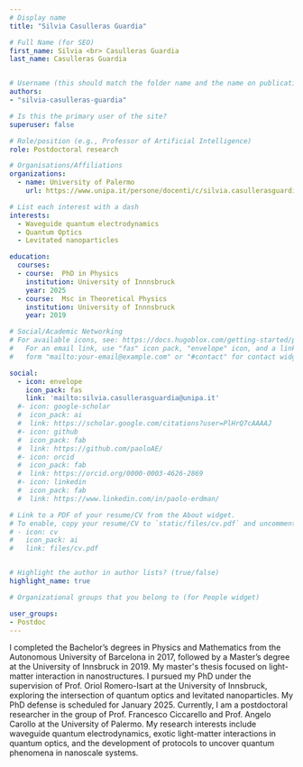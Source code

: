 ```yaml
---
# Display name
title: "Silvia Casulleras Guardia"

# Full Name (for SEO)
first_name: Silvia <br> Casulleras Guardia
last_name: Casulleras Guardia


# Username (this should match the folder name and the name on publications)
authors:
- "silvia-casulleras-guardia"

# Is this the primary user of the site?
superuser: false

# Role/position (e.g., Professor of Artificial Intelligence)
role: Postdoctoral research

# Organisations/Affiliations
organizations:
  - name: University of Palermo
    url: https://www.unipa.it/persone/docenti/c/silvia.casullerasguardia

# List each interest with a dash
interests:
  - Waveguide quantum electrodynamics
  - Quantum Optics
  - Levitated nanoparticles

education:
  courses:
  - course:  PhD in Physics
    institution: University of Innnsbruck
    year: 2025
  - course:  Msc in Theoretical Physics
    institution: University of Innnsbruck
    year: 2019

# Social/Academic Networking
# For available icons, see: https://docs.hugoblox.com/getting-started/page-builder/#icons
#   For an email link, use "fas" icon pack, "envelope" icon, and a link in the
#   form "mailto:your-email@example.com" or "#contact" for contact widget.

social:
  - icon: envelope
    icon_pack: fas
    link: 'mailto:silvia.casullerasguardia@unipa.it'
  #- icon: google-scholar 
  #  icon_pack: ai
  #  link: https://scholar.google.com/citations?user=PlHrQ7cAAAAJ
  #- icon: github 
  #  icon_pack: fab
  #  link: https://github.com/paoloAE/
  #- icon: orcid
  #  icon_pack: fab
  #  link: https://orcid.org/0000-0003-4626-2869
  #- icon: linkedin
  #  icon_pack: fab
  #  link: https://www.linkedin.com/in/paolo-erdman/

# Link to a PDF of your resume/CV from the About widget.
# To enable, copy your resume/CV to `static/files/cv.pdf` and uncomment the lines below.
# - icon: cv
#   icon_pack: ai
#   link: files/cv.pdf


# Highlight the author in author lists? (true/false)
highlight_name: true

# Organizational groups that you belong to (for People widget)

user_groups:
- Postdoc
---
```

I completed the Bachelor’s degrees in Physics and Mathematics from the Autonomous University of Barcelona in 2017, followed by a Master’s degree at the University of Innsbruck in 2019. My master's thesis focused on light-matter interaction in nanostructures. I pursued my PhD under the supervision of Prof. Oriol Romero-Isart at the University of Innsbruck, exploring the intersection of quantum optics and levitated nanoparticles. My PhD defense is scheduled for January 2025. Currently, I am a postdoctoral researcher in the group of Prof. Francesco Ciccarello and Prof. Angelo Carollo at the University of Palermo. My research interests include waveguide quantum electrodynamics, exotic light-matter interactions in quantum optics, and the development of protocols to uncover quantum phenomena in nanoscale systems.





